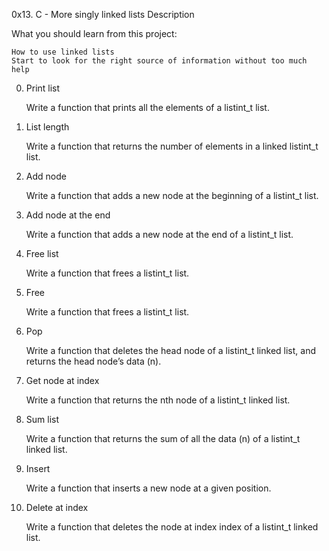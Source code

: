 
0x13. C - More singly linked lists
Description

What you should learn from this project:

    How to use linked lists
    Start to look for the right source of information without too much help

0. Print list

    Write a function that prints all the elements of a listint_t list.

1. List length

    Write a function that returns the number of elements in a linked listint_t list.

2. Add node

    Write a function that adds a new node at the beginning of a listint_t list.

3. Add node at the end

    Write a function that adds a new node at the end of a listint_t list.

4. Free list

    Write a function that frees a listint_t list.

5. Free

    Write a function that frees a listint_t list.

6. Pop

    Write a function that deletes the head node of a listint_t linked list, and returns the head node’s data (n).

7. Get node at index

    Write a function that returns the nth node of a listint_t linked list.

8. Sum list

    Write a function that returns the sum of all the data (n) of a listint_t linked list.

9. Insert

    Write a function that inserts a new node at a given position.

10. Delete at index

    Write a function that deletes the node at index index of a listint_t linked list.

